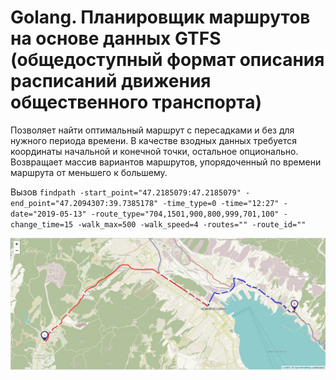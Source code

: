 # Golang. Планировщик маршрутов на основе данных GTFS (общедоступный формат описания расписаний движения общественного транспорта)

Позволяет найти оптимальный маршрут с пересадками и без для нужного периода времени. В качестве взодных данных требуется координаты начальной и конечной точки, остальное опционально. Возвращает массив вариантов маршрутов, упорядоченный по времени маршрута от меньшего к большему.

Вызов `findpath -start_point="47.2185079:47.2185079" -end_point="47.2094307:39.7385178" -time_type=0 -time="12:27" -date="2019-05-13" -route_type="704,1501,900,800,999,701,100" -change_time=15 -walk_max=500 -walk_speed=4 -routes="" -route_id=""`

![image info](./Screenshot_1.jpg)
